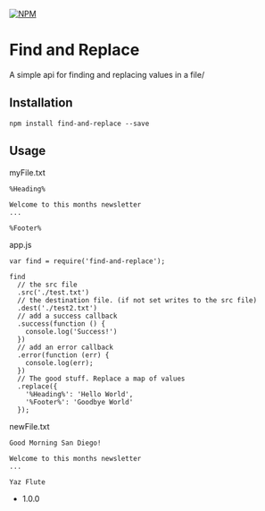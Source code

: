 [![NPM](https://nodei.co/npm/find-and-replace.png?compact=true)](https://nodei.co/npm/find-and-replace/)

Find and Replace
=========

A simple api for finding and replacing values in a file/

## Installation
  ```
  npm install find-and-replace --save
  ```

## Usage
  myFile.txt
  ```
  %Heading%
  
  Welcome to this months newsletter
  ...
  
  %Footer%
  ```
    
  app.js
  ```JS
  var find = require('find-and-replace');
  
  find
    // the src file
    .src('./test.txt')
    // the destination file. (if not set writes to the src file)
    .dest('./test2.txt')
    // add a success callback
    .success(function () {
      console.log('Success!')
    })
    // add an error callback
    .error(function (err) {
      console.log(err);
    })
    // The good stuff. Replace a map of values
    .replace({
      '%Heading%': 'Hello World',
      '%Footer%': 'Goodbye World'
    });
  ```
  
  newFile.txt
  ```
  Good Morning San Diego!
  
  Welcome to this months newsletter
  ...
  
  Yaz Flute
  ```

* 1.0.0
